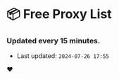 # :package: Free Proxy List
### Updated every 15 minutes.

- Last updated: `2024-07-26 17:55`

:heart:
